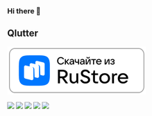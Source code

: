 ### Hi there 👋

## Qlutter
<a href="https://apps.rustore.ru/app/ru.ziidik.qlutter">
    <img alt="app: qlutter" src="https://github.com/vachtung-gigabidze/vachtung-gigabidze/blob/main/ruStore.png" target="_blank" />
  </a>

![](http://github-profile-summary-cards.vercel.app/api/cards/profile-details?username=vachtung-gigabidze&theme=prussian)
![](http://github-profile-summary-cards.vercel.app/api/cards/repos-per-language?username=vachtung-gigabidze&theme=prussian)
![](http://github-profile-summary-cards.vercel.app/api/cards/most-commit-language?username=vachtung-gigabidze&theme=prussian)
![](http://github-profile-summary-cards.vercel.app/api/cards/stats?username=vachtung-gigabidze&theme=prussian)
![](http://github-profile-summary-cards.vercel.app/api/cards/productive-time?username=vachtung-gigabidze&theme=prussian&utcOffset=8)
<!--
**vachtung-gigabidze/vachtung-gigabidze** is a ✨ _special_ ✨ repository because its `README.md` (this file) appears on your GitHub profile.

Here are some ideas to get you started:

- 🔭 I’m currently working on ...
- 🌱 I’m currently learning ...
- 👯 I’m looking to collaborate on ...
- 🤔 I’m looking for help with ...
- 💬 Ask me about ...
- 📫 How to reach me: ...
- 😄 Pronouns: ...
- ⚡ Fun fact: ...
-->
